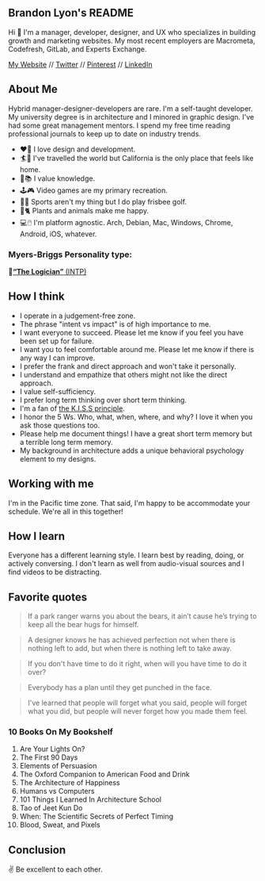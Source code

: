 ## Brandon Lyon's README

Hi 👋 I'm a manager, developer, designer, and UX who specializes in building growth and marketing websites. My most recent employers are Macrometa, Codefresh, GitLab, and Experts Exchange.

[My Website](http://about.brandonmlyon.com/) // [Twitter](https://twitter.com/brandon_m_lyon) // [Pinterest](https://www.pinterest.com/designbybrandon/) // [LinkedIn](https://www.linkedin.com/in/brandonmlyon/)

## About Me

Hybrid manager-designer-developers are rare. I'm a self-taught developer. My university degree is in architecture and I minored in graphic design. I've had some great management mentors. I spend my free time reading professional journals to keep up to date on industry trends.

- ❤️🎨 I love design and development.
- 🏄🌴 I've travelled the world but California is the only place that feels like home.
- 📖📚 I value knowledge.
- 🕹️🎮 Video games are my primary recreation.
- 🥏⛳ Sports aren't my thing but I do play frisbee golf.
- 🌲🐈 Plants and animals make me happy.
- 💻🖱️ I'm platform agnostic. Arch, Debian, Mac, Windows, Chrome, Android, iOS, whatever.

### Myers-Briggs Personality type:

🔗[**“The Logician”** (INTP)](https://www.16personalities.com/intp-personality)

## How I think

- I operate in a judgement-free zone.
- The phrase "intent vs impact" is of high importance to me.
- I want everyone to succeed. Please let me know if you feel you have been set up for failure.
- I want you to feel comfortable around me. Please let me know if there is any way I can improve.
- I prefer the frank and direct approach and won't take it personally.
- I understand and empathize that others might not like the direct approach.
- I value self-sufficiency.
- I prefer long term thinking over short term thinking.
- I'm a fan of [the K.I.S.S principle](https://en.wikipedia.org/wiki/KISS_principle).
- I honor the 5 Ws. Who, what, when, where, and why? I love it when you ask those questions too.
- Please help me document things! I have a great short term memory but a terrible long term memory.
- My background in architecture adds a unique behavioral psychology element to my designs.

## Working with me

I'm in the Pacific time zone. That said, I'm happy to be accommodate your schedule. We're all in this together!

## How I learn

Everyone has a different learning style. I learn best by reading, doing, or actively conversing. I don't learn as well from audio-visual sources and I find videos to be distracting.

## Favorite quotes

> If a park ranger warns you about the bears, it ain’t cause he’s trying to keep all the bear hugs for himself.

> A designer knows he has achieved perfection not when there is nothing left to add, but when there is nothing left to take away.

> If you don't have time to do it right, when will you have time to do it over?

> Everybody has a plan until they get punched in the face.

> I've learned that people will forget what you said, people will forget what you did, but people will never forget how you made them feel.

### 10 Books On My Bookshelf

01. Are Your Lights On?
02. The First 90 Days
03. Elements of Persuasion
04. The Oxford Companion to American Food and Drink
05. The Architecture of Happiness
06. Humans vs Computers
07. 101 Things I Learned In Architecture School
08. Tao of Jeet Kun Do
09. When: The Scientific Secrets of Perfect Timing
10. Blood, Sweat, and Pixels

## Conclusion

✌️ Be excellent to each other.
